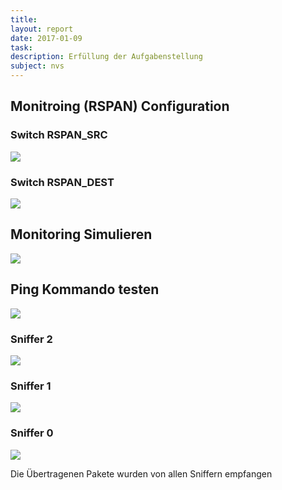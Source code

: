 ```yaml
---
title:
layout: report
date: 2017-01-09
task:
description: Erfüllung der Aufgabenstellung
subject: nvs
---
```


## Monitroing (RSPAN) Configuration

### Switch RSPAN_SRC

![](20170109_509x326.png)


### Switch RSPAN_DEST
![](20170109_328x343.png)

## Monitoring Simulieren

![](20170109_1919x922.png)

## Ping Kommando testen

![](20170109_1423x191.png)

### Sniffer 2

![](20170109_604x837.png)

### Sniffer 1

![](20170109_641x1060.png)

### Sniffer 0

![](20170109_634x1043.png)

Die Übertragenen Pakete wurden von allen Sniffern empfangen
